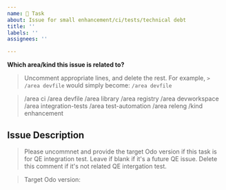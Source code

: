 ```yaml
---
name: 🔧 Task
about: Issue for small enhancement/ci/tests/technical debt
title: ''
labels: ''
assignees: ''

---
```



**Which area/kind this issue is related to?**

> Uncomment appropriate lines, and delete the rest.
> For example, `> /area devfile` would simply become: `/area devfile`

> /area ci
> /area devfile
> /area library
> /area registry
> /area devworkspace
> /area integration-tests
> /area test-automation
> /area releng
> /kind enhancement


## Issue Description
<!--
    A clear and concise description of what the task is.
-->

> Please uncommnet and provide the target Odo version if this task is for QE integration test. 
> Leave if blank if it's a future QE issue.
> Delete this comment if it's not related QE intergation test.
 
> Target Odo version: 


